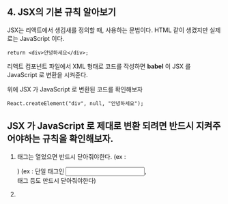 
## 4. JSX의 기본 규칙 알아보기

JSX는 리액트에서 생김새를 정의할 때, 사용하는 문법이다.
HTML 같이 생겼지만 실제로는 JavaScript 이다.
```
return <div>안녕하세요</div>;
```
리액트 컴포넌트 파일에서 XML 형태로 코드를 작성하면 **babel** 이 JSX 를 JavaScript 로 변환을 시켜준다.

위에 JSX 가 JavaScript 로 변환된 코드를 확인해보자
```
React.createElement("div", null, "안녕하세요");
```

## JSX 가 JavaScript 로 제대로 변환 되려면 반드시 지켜주어야하는 규칙을 확인해보자.

1. 태그는 열었으면 반드시 닫아줘야한다.
    (ex : <div></div>)
    (ex : 단일 태그인 <input />, <br /> 태그 등도 만드시 닫아줘야한다)

2. 